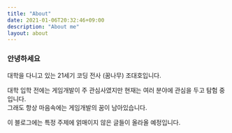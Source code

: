 ```yaml
---
title: "About"
date: 2021-01-06T20:32:46+09:00
description: "About me"
layout: about
---
```


### 안녕하세요

대학을 다니고 있는 21세기 코딩 전사 (꿈나무) 조대호입니다.

대학 입학 전에는 게임개발이 주 관심사였지만 현재는 여러 분야에 관심을 두고 탐험 중입니다.  
그래도 항상 마음속에는 게임개발의 꿈이 남아있습니다.

이 블로그에는 특정 주제에 얽매이지 않은 글들이 올라올 예정입니다.